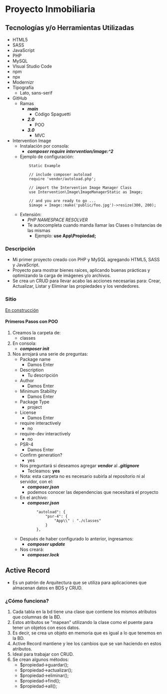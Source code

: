 # Proyecto Inmobiliaria

## Tecnologías y/o Herramientas Utilizadas

- HTML5
- SASS
- JavaScript
- PHP
- MySQL
- VIsual Studio Code
- npm
- npx
- Modernizr
- Tipografía
    - Lato, sans-serif
- GitHub
    - Ramas
        - **_main_**
            - Código Spaguetti
        - **_2.0_**
            - POO
        - **_3.0_**
            - MVC
- Intervention Image
    - Instalación por consola:
        - **_composer require intervention/image:^2_**
    - Ejemplo de configuración:
        ```
            Static Example

            // include composer autoload
            require 'vendor/autoload.php';

            // import the Intervention Image Manager Class
            use Intervention\Image\ImageManagerStatic as Image;

            // and you are ready to go ...
            $image = Image::make('public/foo.jpg')->resize(300, 200);
        ```
    - Extensión:
        - _PHP NAMESPACE RESOLVER_
        - Te autocompleta cuando manda llamar las Clases o Instancias de las mismas
            - Ejemplo: **use App\Propiedad;**

### Descripción

- Mi primer proyecto creado con PHP y MySQL agregando HTML5, SASS y JavaScript.
- Proyecto para mostrar bienes raíces, aplicando buenas prácticas y optimizando la carga de imágenes y/o archivos.
- Se crea un CRUD para llevar acabo las acciones necesarias para: Crear, Actualizar, Listar y Eliminar las propiedades y los vendedores.

### Sitio

[En construcción](...)

#### Primeros Pasos con POO

1. Creamos la carpeta de:
    - classes
1. En consola:
    - **_composer init_**
1. Nos arrojará una serie de preguntas:
    - Package name
        - Damos Enter
    - Description
        - Tu descripción
    - Author
        - Damos Enter
    - Minimum Stability
        - Damos Enter
    - Package Type
        - project
    - License
        - Damos Enter
    - require interactively
        - no
    - require-dev interactively
        - no
    - PSR-4
        - Damos Enter
    - Confirm generation?
        - yes
    - Nos preguntará si deseamos agregar **_vendor_** al **_.gitignore_**
        - Tecleamos: **yes**
    - Nota: esta carpeta no es necesario subirla al repositorio ni al servidor, con el:
        - **_composer.json_**
        - podemos conocer las dependencias que necesitará el proyecto
    - En el archivo:
        - **_composer.json_**
            ```
                "autoload": {
                    "psr-4": {
                        "App\\" : "./classes"
                    }
                },
            ```
    - Después de haber configurado lo anterior, ingresamos:
        - **_composer update_**
    - Nos creará:
        - **_composer.lock_**

## Active Record

- Es un patrón de Arquitectura que se utiliza para aplicaciones que almacenan datos en BDS y CRUD.

### ¿Cómo funciona?

1. Cada tabla en la bd tiene una clase que contiene los mismos atributos que columnas de la BD.
1. Estos atributos se "mapean" utilizando la clase como el puente para tener un objetos con esos datos.
1. Es decir, se crea un objeto en memoria que es igual a lo que tenemos en la BD.
1. Active Record mantiene y lee los cambios que se van haciendo en estos atributos.
1. Ideal para trabajar con CRUD.
1. Se crean algunos métodos:
    - $propiedad->guardar();
    - $propiedad->actualizar();
    - $propiedad->eliminar();
    - $propiedad->find();
    - $propiedad->all();
